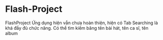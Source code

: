 # Flash-Project
FlashProject
Ứng dụng hiện vẫn chưa hoàn thiện, hiện có Tab Searching là khá đầy đủ chức năng. 
Có thể tìm kiếm băng tên bài hát, tên ca sĩ, tên album
